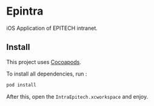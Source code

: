 # Epintra

iOS Application of EPITECH intranet.

## Install

This project uses [Cocoapods](https://cocoapods.org).

To install all dependencies, run :

```bash
pod install
```
After this, open the `IntraEpitech.xcworkspace` and enjoy.
